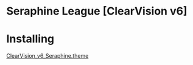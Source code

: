 # Seraphine League [ClearVision v6]

# Installing
[ClearVision_v6_Seraphine.theme](https://github.com/icebolt9000/Seraphine-League-ClearVision-v6/archive/main.zip)

